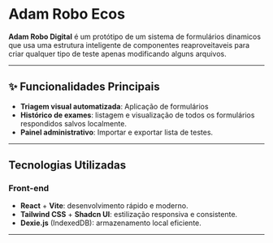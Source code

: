 # Adam Robo Ecos

**Adam Robo Digital** é um protótipo de um sistema de formulários dinamicos que usa uma estrutura inteligente de componentes reaproveitaveis para criar qualquer tipo de teste apenas modificando alguns arquivos.

---

## ✨ Funcionalidades Principais

- **Triagem visual automatizada**: Aplicação de formulários
- **Histórico de exames**: listagem e visualização de todos os formulários respondidos salvos localmente.
- **Painel administrativo**: Importar e exportar lista de testes.

---

## Tecnologias Utilizadas

### Front-end
- **React** + **Vite**: desenvolvimento rápido e moderno.
- **Tailwind CSS** + **Shadcn UI**: estilização responsiva e consistente.
- **Dexie.js** (IndexedDB): armazenamento local eficiente.
---

